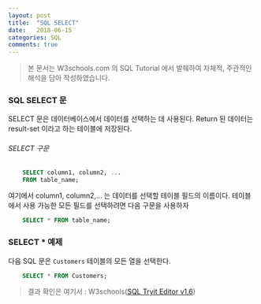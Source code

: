 ```yaml
---
layout: post
title:  "SQL SELECT"
date:   2018-06-15
categories: SQL
comments: true
---
```

> 본 문서는 W3schools.com 의 SQL Tutorial 에서 발췌하여 자체적, 주관적인 해석을 담아 작성하였습니다.  

### SQL SELECT 문
SELECT 문은 데이터베이스에서 데이터를 선택하는 데 사용된다.
Return 된 데이터는 result-set 이라고 하는 테이블에 저장된다.

###### SELECT 구문
```sql
	SELECT column1, column2, ...
	FROM table_name;
```

여기에서 column1, column2,... 는 데이터를 선택할 테이블 필드의 이름이다. 테이블에서 사용 가능한 모든 필드를 선택하려면 다음 구문을 사용하자

```sql
	SELECT * FROM table_name;
```

### SELECT * 예제
다음 SQL 문은 `Customers` 테이블의 모든 열을 선택한다.
```sql
	SELECT * FROM Customers;
```

> 결과 확인은 여기서 : W3schools([SQL Tryit Editor v1.6](https://www.w3schools.com/sql/trysql.asp?filename=trysql_select_all))  

